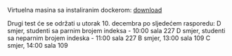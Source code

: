 Virtuelna masina sa instaliranim dockerom: [download](https://f003.backblazeb2.com/file/operativni-sistemi-vm/operativi_sistemi.zip)

Drugi test će se održati u utorak 10. decembra po sljedećem rasporedu:
D smjer, studenti sa parnim brojem indeksa - 10:00 sala 227
D smjer, studenti sa neparnim brojem indeska - 11:00 sala 227
B smjer, 13:00 sala 109
C smjer, 14:00 sala 109

